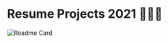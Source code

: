# Resume Projects  2021 👨🏽‍💻

![Readme Card](https://github-readme-stats.vercel.app/api/pin/?username=Faiyaz42&repo=Resume-Projects&theme=maroongold)

